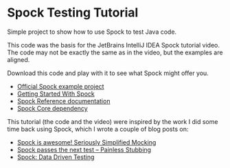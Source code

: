 # Spock Testing Tutorial
Simple project to show how to use Spock to test Java code.

This code was the basis for the JetBrains IntelliJ IDEA Spock tutorial video. The code may not be exactly the same as in the video, but the examples are aligned. 

Download this code and play with it to see what Spock might offer you.

 - [Official Spock example project](https://github.com/spockframework/spock-example)
 - [Getting Started With Spock](http://spockframework.org/spock/docs/1.3/getting_started.html)
 - [Spock Reference documentation](http://spockframework.org/spock/docs/1.3/all_in_one.html)
 - [Spock Core dependency](https://mvnrepository.com/artifact/org.spockframework/spock-core)

This tutorial (the code and the video) were inspired by the work I did some time back using Spock, which I wrote a couple of blog posts on:
 - [Spock is awesome! Seriously Simplified Mocking](https://trishagee.com/2013/07/09/spock_is_awesome_seriously_simplified_mocking/)
 - [Spock passes the next test – Painless Stubbing](https://trishagee.com/2013/07/10/spock_passes_the_next_test__painless_stubbing/)
 - [Spock: Data Driven Testing](https://trishagee.com/2013/12/20/spock_data_driven_testing/)
 

